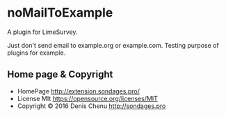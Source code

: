 # noMailToExample #

A plugin for LimeSurvey.

Just don't send email to example.org or example.com. Testing purpose of plugins for example.

## Home page & Copyright
- HomePage <http://extension.sondages.pro/>
- License MIt <https://opensource.org/licenses/MIT>
- Copyright © 2016 Denis Chenu <http://sondages.pro>
